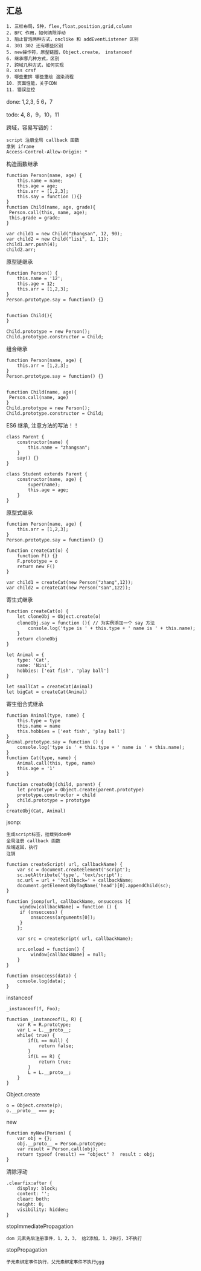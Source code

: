 ## 汇总


	1. 三栏布局，5种，flex,float,position,grid,column
	2. BFC 作用，如何清除浮动
	3. 阻止冒泡两种方式，onclike 和 addEventListener 区别
	4. 301 302 还有哪些区别
	5. new操作符，原型链图，Object.create， instanceof
	6. 继承哪几种方式，区别
	7. 跨域几种方式，如何实现
	8. xss crsf
	9. 哪些重排 哪些重绘 渲染流程
	10. 页面性能，关于CDN
	11. 错误监控

done: 1,2,3, 5 6，7

todo: 		4,       8，9，10，11
	
	

跨域，容易写错的：

	script 注册全局 callback 函数  
	拿到 iframe  
	Access-Control-Allow-Origin: *
	
	
构造函数继承

	function Person(name, age) {
	    this.name = name;
	    this.age = age;
	    this.arr = [1,2,3];
	    this.say = function (){}
	}
	function Child(name, age, grade){
	 Person.call(this, name, age);
	 this.grade = grade;
	}
	
	var child1 = new Child("zhangsan", 12, 90);
	var child2 = new Child("lisi", 1, 11);
	child1.arr.push(4);
	child2.arr;

原型链继承
	
	function Person() {
	    this.name = '12';
	    this.age = 12;
	    this.arr = [1,2,3];
	}
	Person.prototype.say = function() {}
	
	
	function Child(){
	}
	
	Child.prototype = new Person();
	Child.prototype.constructor = Child;
	
	
组合继承
	
	function Person(name, age) {
	    this.arr = [1,2,3];
	}
	Person.prototype.say = function() {}
	
	
	function Child(name, age){
	 Person.call(name, age)
	}
	Child.prototype = new Person();
	Child.prototype.constructor = Child;
	
ES6 继承, 注意方法的写法！！
	
	class Parent {
		constructor(name) {
			this.name = "zhangsan";
		}
		say() {}
	}
	
	class Student extends Parent {
		constructor(name, age) {
			super(name);
			this.age = age;
		}
	}

原型式继承
	
	function Person(name, age) {
	    this.arr = [1,2,3];
	}
	Person.prototype.say = function() {}
	
	function createCat(o) {
	    function F() {}
	    F.prototype = o
	    return new F()
	}
	
	var child1 = createCat(new Person("zhang",12));
	var child2 = createCat(new Person("san",122));


寄生式继承

	function createCat(o) {
	    let cloneObj = Object.create(o)
	    cloneObj.say = function (){ // 为实例添加一个 say 方法
	        console.log('type is ' + this.type + ' name is ' + this.name);
	    }
	    return cloneObj
	}
	
	let Animal = {
	    type: 'Cat',
	    name: 'Nini',
	    hobbies: ['eat fish', 'play ball']
	}
	
	let smallCat = createCat(Animal)
	let bigCat = createCat(Animal)


寄生组合式继承


	function Animal(type, name) {
	    this.type = type
	    this.name = name
	    this.hobbies = ['eat fish', 'play ball']
	}
	Animal.prototype.say = function () {
	    console.log('type is ' + this.type + ' name is ' + this.name);
	}
	function Cat(type, name) {
	    Animal.call(this, type, name)
	    this.age = '1'
	}
	
	function createObj(child, parent) {
	    let prototype = Object.create(parent.prototype)
	    prototype.constructor = child
	    child.prototype = prototype
	}
	createObj(Cat, Animal)




	
	
	
	
	
	
	
	
	
	
	
	
	
	
	

jsonp:

	生成script标签，挂载到dom中
	全局注册 callback 函数
	后端返回，执行
	注销
	
	function createScript( url, callbackName) {
		var sc = document.createElement('script');
		sc.setAttribute('type', 'text/script');
		sc.url = url + '?callback=' + callbackName;
		document.getElementsByTagName('head')[0].appendChild(sc);
	}
	
	function jsonp(url, callbackName, onsuccess ){
		 window[callbackName] = function () {
         if (onsuccess) {
             onsuccess(arguments[0]);
         }
     	};
		
		var src = createScript( url, callbackName);
		
		src.onload = function() {
			 window[callbackName] = null;
		}
	}
	
	function onsuccess(data) {
		console.log(data);
	}	
	
     
     

	
	
	
instanceof

	_instanceof(f, Foo);  

	function _instanceof(L, R) {
	    var R = R.prototype;
	    var L = L.__proto__;
	    while( true) {
	        if(L == null) {
	            return false;
	        }
	        if(L == R) {
	            return true;
	        }
	        L = L.__proto__;
	    }
	}

Object.create
	
	o = Object.create(p);
	o.__proto__ === p;

new 

	function myNew(Person) {
		var obj = {};
		obj.__proto__ = Person.prototype;
		var result = Person.call(obj);
		return typeof (result) == "object" ?  result : obj;
	}
	
清除浮动

	.clearfix:after {
		display: block;
		content: '';
		clear: both;
		height: 0;
		visibility: hidden;
	}

stopImmediatePropagation
	
	dom 元素先后注册事件，1，2，3， 给2添加，1，2执行，3不执行
	
stopPropagation
	
	子元素绑定事件执行，父元素绑定事件不执行ggg